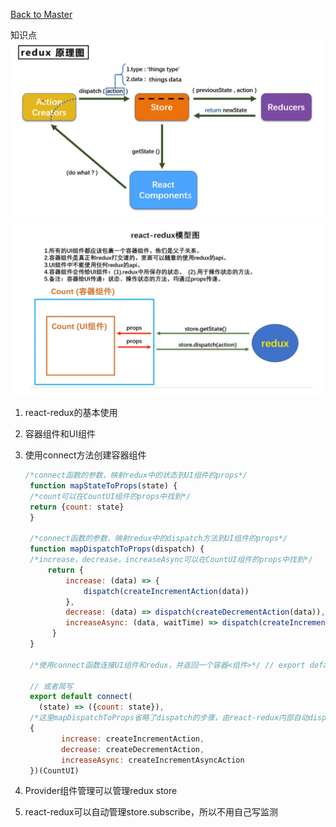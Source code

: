 [Back to Master](/#demo14)

知识点
![img.png](img.png)
![img_1.png](img_1.png)

1. react-redux的基本使用
2. 容器组件和UI组件
3. 使用connect方法创建容器组件
   ```javascript
   /*connect函数的参数，映射redux中的状态到UI组件的props*/
    function mapStateToProps(state) {
    /*count可以在CountUI组件的props中找到*/
    return {count: state}
    }

    /*connect函数的参数，映射redux中的dispatch方法到UI组件的props*/
    function mapDispatchToProps(dispatch) {
    /*increase，decrease，increaseAsync可以在CountUI组件的props中找到*/
        return {
            increase: (data) => {
                dispatch(createIncrementAction(data))
            },
            decrease: (data) => dispatch(createDecrementAction(data)),
            increaseAsync: (data, waitTime) => dispatch(createIncrementAsyncAction(data, waitTime))
         }
    }

    /*使用connect函数连接UI组件和redux，并返回一个容器<组件>*/ // export default connect(mapStateToProps, mapDispatchToProps)(CountUI)

    // 或者简写 
    export default connect(
      (state) => ({count: state}), 
    /*这里mapDispatchToProps省略了dispatch的步骤，由react-redux内部自动dispatch*/
    { 
           increase: createIncrementAction, 
           decrease: createDecrementAction, 
           increaseAsync: createIncrementAsyncAction
    })(CountUI)

   ```

4. Provider组件管理可以管理redux store
5. react-redux可以自动管理store.subscribe，所以不用自己写监测